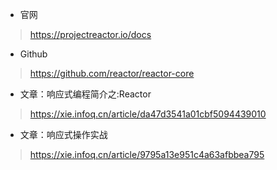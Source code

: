 - 官网
> https://projectreactor.io/docs

- Github
> https://github.com/reactor/reactor-core

- 文章：响应式编程简介之:Reactor
> https://xie.infoq.cn/article/da47d3541a01cbf5094439010

- 文章：响应式操作实战
> https://xie.infoq.cn/article/9795a13e951c4a63afbbea795